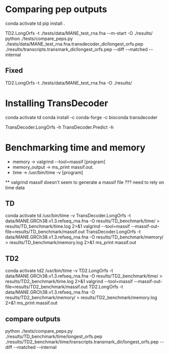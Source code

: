 # Comparing pep outputs
conda activate td
pip install .

TD2.LongOrfs -t ./tests/data/MANE_test_rna.fna --m-start -O ./results/
python ./tests/compare_peps.py ./tests/data/MANE_test_rna.fna.transdecoder_dir/longest_orfs.pep ./results/transcripts.transmark_dir/longest_orfs.pep --diff --matched --internal

## Fixed
TD2.LongOrfs -t ./tests/data/MANE_test_rna.fna -O ./results/

# Installing TransDecoder
conda activate td
conda install -c conda-forge -c bioconda transdecoder

TransDecoder.LongOrfs -h
TransDecoder.Predict -h

# Benchmarking time and memory
* memory -> valgrind --tool=massif [program] 
* memory_output -> ms_print massif.out.<pid>
* time -> /usr/bin/time -v [program]

** valgrind massif doesn't seem to generate a massif file ??? need to rely on time data

## TD
conda activate td
/usr/bin/time -v TransDecoder.LongOrfs -t data/MANE.GRCh38.v1.3.refseq_rna.fna -O results/TD_benchmark/time/ > results/TD_benchmark/time.log 2>&1
valgrind --tool=massif --massif-out-file=results/TD_benchmark/massif.out TransDecoder.LongOrfs -t data/MANE.GRCh38.v1.3.refseq_rna.fna -O results/TD_benchmark/memory/ > results/TD_benchmark/memory.log 2>&1
ms_print massif.out

## TD2
conda activate td2
/usr/bin/time -v TD2.LongOrfs -t data/MANE.GRCh38.v1.3.refseq_rna.fna -O results/TD2_benchmark/time/ > results/TD2_benchmark/time.log 2>&1
valgrind --tool=massif --massif-out-file=results/TD2_benchmark/massif.out TD2.LongOrfs -t data/MANE.GRCh38.v1.3.refseq_rna.fna -O results/TD2_benchmark/memory/ > results/TD2_benchmark/memory.log 2>&1
ms_print massif.out

## compare outputs
python ./tests/compare_peps.py ./results/TD_benchmark/time/longest_orfs.pep ./results/TD2_benchmark/time/transcripts.transmark_dir/longest_orfs.pep --diff --matched --internal